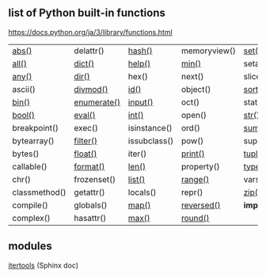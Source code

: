## list of Python built-in functions
https://docs.python.org/ja/3/library/functions.html

 
|               |             |               |               |                 |  
|---            |---          |---            |---            |---              |
| [abs()](docs/abs_ex.md)         | delattr()   | [hash()](docs/hash_ex.md)        | memoryview()  | [set()](docs/set_ex.md)           |   
| [all()](docs/all_ex.md)         | [dict()](docs/dict_ex.md)      | [help()](docs/help_ex.md)        | [min()](docs/min_ex.md)         | setattr()       |  
| [any()](docs/any_ex.md)          | [dir()](docs/dir_ex.md)       | hex()         | next()        | slice()         |  
| ascii()       | [divmod()](docs/divmod_ex.md)    | [id()](docs/id_ex.md)          | object()      | [sorted()](docs/sorted_ex.md)        |  
| [bin()](docs/bin_ex.md)         | [enumerate()](docs/enumerate_ex.md) | [input()](docs/input_ex.md)       | oct()         | staticmethod()  |  
| [bool()](docs/bool_ex.md)        | [eval()](docs/eval_ex.md)      | [int()](docs/int_ex.md)         | open()        | [str()](docs/str_ex.md)           |  
| breakpoint()  | exec()      | isinstance()  | ord()         | [sum()](docs/sum_ex.md)           |  
| bytearray()   | [filter()](docs/filter_ex.md)    | issubclass()  | pow()         | super()         |  
| bytes()       | [float()](docs/float_ex.md)     | iter()        | [print()](docs/print_ex.md)       | [tuple()](docs/tuple_ex.md)         |  
| callable()    | [format()](docs/format_ex.md)    | [len()](docs/len_ex.md)         | property()    | [type()](docs/type_ex.md)          |   
| chr()         | frozenset() | [list()](docs/list_ex.md)        | [range()](docs/range_ex.md)       | vars()          |  
| classmethod() | getattr()   | locals()      | repr()        | [zip()](docs/zip_ex.md)           |  
| compile()     | globals()   | [map()](docs/map_ex.md)         | [reversed()](docs/reversed_ex.md)    | __import__()    |   
| complex()     | hasattr()   | [max()](docs/max_ex.md)         | [round()](docs/round_ex.md)       |                 |  

## modules
[itertools](docs/itertools/) (Sphinx doc)

